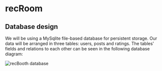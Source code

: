 # recRoom

## Database design

We will be using a MySqlite file-based database for persistent storage. Our data will be arranged in three tables: users, posts and ratings. The tables' fields and relations to each other can be seen in the following database diagram:

![recBooth database ](https://github.com/fac27/recRoom/assets/32879360/d501f962-af84-4b68-9a9c-5705d9805c40)
